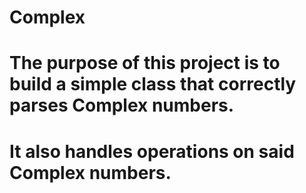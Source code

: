 # Complex

# The purpose of this project is to build a simple class that correctly parses Complex numbers.
# It also handles operations on said Complex numbers.
